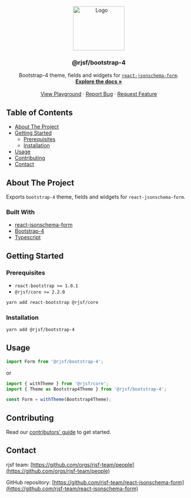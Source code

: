 <!-- PROJECT LOGO -->
<br />
<p align="center">
  <a href="https://github.com/rjsf-team/react-jsonschema-form">
    <img src="./react-bootstrap-4-logo.png" alt="Logo" width="140" height="120">
  </a>
</p>

<h3 align="center">@rjsf/bootstrap-4</h3>

<p align="center">
Bootstrap-4 theme, fields and widgets for <a href="https://github.com/mozilla-services/react-jsonschema-form/"><code>react-jsonschema-form</code></a>.
  <br />
  <a href="https://react-jsonschema-form.readthedocs.io/en/latest/"><strong>Explore the docs »</strong></a>
  <br />
  <br />
 <a href="https://rjsf-team.github.io/react-jsonschema-form/">View Playground</a>
  ·
  <a href="https://github.com/rjsf-team/react-jsonschema-form/issues">Report Bug</a>
  ·
  <a href="https://github.com/rjsf-team/react-jsonschema-form/issues">Request Feature</a>
</p>

<!-- TABLE OF CONTENTS -->

## Table of Contents

- [About The Project](#about-the-project)
- [Getting Started](#getting-started)
    - [Prerequisites](#prerequisites)
    - [Installation](#installation)
- [Usage](#usage)
- [Contributing](#contributing)
- [Contact](#contact)

<!-- ABOUT THE PROJECT -->

## About The Project

Exports `bootstrap-4` theme, fields and widgets for `react-jsonschema-form`.

### Built With

- [react-jsonschema-form](https://github.com/mozilla-services/react-jsonschema-form/)
- [Bootstrap-4](https://getbootstrap.com/docs/4.0/)
- [Typescript](https://www.typescriptlang.org/)

<!-- GETTING STARTED -->

## Getting Started

### Prerequisites

- `react-bootstrap >= 1.0.1`
- `@rjsf/core >= 2.2.0`

```bash
yarn add react-bootstrap @rjsf/core
```

### Installation

```bash
yarn add @rjsf/bootstrap-4
```

## Usage

```js
import Form from '@rjsf/bootstrap-4';
```

or

```js
import { withTheme } from '@rjsf/core';
import { Theme as Bootstrap4Theme } from '@rjsf/bootstrap-4';

const Form = withTheme(Bootstrap4Theme);
```

<!-- CONTRIBUTING -->

## Contributing

Read our [contributors' guide](https://react-jsonschema-form.readthedocs.io/en/latest/contributing/) to get started.

<!-- CONTACT -->

## Contact

rjsf team: [https://github.com/orgs/rjsf-team/people](https://github.com/orgs/rjsf-team/people)

GitHub
repository: [https://github.com/rjsf-team/react-jsonschema-form](https://github.com/rjsf-team/react-jsonschema-form)

<!-- MARKDOWN LINKS & IMAGES -->
<!-- https://www.markdownguide.org/basic-syntax/#reference-style-links -->

[build-shield]: https://github.com/rjsf-team/react-jsonschema-form/workflows/CI/badge.svg

[build-url]: https://github.com/rjsf-team/react-jsonschema-form/actions

[contributors-shield]: https://img.shields.io/github/contributors/rjsf-team/react-jsonschema-form.svg

[contributors-url]: https://github.com/rjsf-team/react-jsonschema-form/graphs/contributors

[license-shield]: https://img.shields.io/badge/license-Apache%202.0-blue.svg?style=flat-square

[license-url]: https://choosealicense.com/licenses/apache-2.0/

[npm-shield]: https://img.shields.io/npm/v/@rjsf/bootstrap-4/latest.svg?style=flat-square

[npm-url]: https://www.npmjs.com/package/@rjsf/bootstrap-4

[npm-dl-shield]: https://img.shields.io/npm/dm/@rjsf/bootstrap-4.svg?style=flat-square

[npm-dl-url]: https://www.npmjs.com/package/@rjsf/bootstrap-4

[product-screenshot]: https://raw.githubusercontent.com/rjsf-team/react-jsonschema-form/59a8206e148474bea854bbb004f624143fbcbac8/packages/bootstrap-4/screenshot.png

